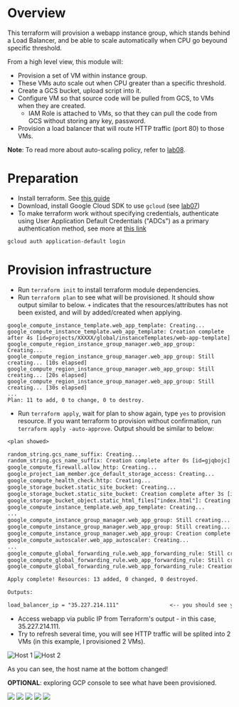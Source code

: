 # Overview

This terraform will provision a webapp instance group, which stands behind a Load Balancer, and be able to scale automatically when CPU go beyound specific threshold.

From a high level view, this module will:
- Provision a set of VM within instance group.
- These VMs auto scale out when CPU greater than a specific threshold.
- Create a GCS bucket, upload script into it.
- Configure VM so that source code will be pulled from GCS, to VMs when they are created.
  - IAM Role is attached to VMs, so that they can pull the code from GCS without storing any key, password.
- Provision a load balancer that will route HTTP traffic (port 80) to those VMs.

__Note__: To read more about auto-scaling policy, refer to [lab08](../lab08/).

# Preparation
- Install terraform. See [this guide](https://developer.hashicorp.com/terraform/tutorials/aws-get-started/install-cli)
- Download, install Google Cloud SDK to use `gcloud` (see [lab07](../lab07/README.md))
- To make terraform work without specifying credentials, authenticate using User Application Default Credentials ("ADCs") as a primary authentication method, see more at [this link](https://registry.terraform.io/providers/hashicorp/google/latest/docs/guides/provider_reference.html#running-terraform-on-your-workstation)
```bash
gcloud auth application-default login
```

# Provision infrastructure
- Run `terraform init` to install terraform module dependencies.
- Run `terraform plan` to see what will be provisioned. It should show output similar to below. `+` indicates that the resources/attributes has not been existed, and will by added/created when applying.


```
google_compute_instance_template.web_app_template: Creating...
google_compute_instance_template.web_app_template: Creation complete after 4s [id=projects/XXXXX/global/instanceTemplates/web-app-template]
google_compute_region_instance_group_manager.web_app_group: Creating...
google_compute_region_instance_group_manager.web_app_group: Still creating... [10s elapsed]
google_compute_region_instance_group_manager.web_app_group: Still creating... [20s elapsed]
google_compute_region_instance_group_manager.web_app_group: Still creating... [30s elapsed]
...
Plan: 11 to add, 0 to change, 0 to destroy.
```

- Run `terraform apply`, wait for plan to show again, type `yes` to provision resource. If you want terraform to provision without confirmation, run `terraform apply -auto-approve`. Output should be similar to below:

```txt
<plan showed>

random_string.gcs_name_suffix: Creating...
random_string.gcs_name_suffix: Creation complete after 0s [id=gjqbojc]
google_compute_firewall.allow_http: Creating...
google_project_iam_member.gce_default_storage_access: Creating...
google_compute_health_check.http: Creating...
google_storage_bucket.static_site_bucket: Creating...
google_storage_bucket.static_site_bucket: Creation complete after 3s [id=sources-gjqbojc]
google_storage_bucket_object.static_html_files["index.html"]: Creating...
google_compute_instance_template.web_app_template: Creating...
...
google_compute_instance_group_manager.web_app_group: Still creating... [30s elapsed]
google_compute_instance_group_manager.web_app_group: Still creating... [40s elapsed]
google_compute_instance_group_manager.web_app_group: Creation complete after 44s [id=projects/XXXXX/zones/asia-east1-a/instanceGroupManagers/web-app-group]
google_compute_autoscaler.web_app_autoscaler: Creating...
...
google_compute_global_forwarding_rule.web_app_forwarding_rule: Still creating... [10s elapsed]
google_compute_global_forwarding_rule.web_app_forwarding_rule: Still creating... [20s elapsed]
google_compute_global_forwarding_rule.web_app_forwarding_rule: Creation complete after 23s [id=projects/XXXXX/global/forwardingRules/web-app-forwarding-rule]

Apply complete! Resources: 13 added, 0 changed, 0 destroyed.

Outputs:

load_balancer_ip = "35.227.214.111"                <-- you should see your own Load Balancer's public IP here.
```

- Access webapp via public IP from Terraform's output - in this case, 35.227.214.111.
- Try to refresh several time, you will see HTTP traffic will be splited into 2 VMs (in this example, I provisioned 2 VMs).

![Host 1](./demo/webapp_host1_2024-10-05_22-02.png)
![Host 2](./demo/webapp_host2_2024-10-05_22-03.png)

As you can see, the host name at the bottom changed!

__OPTIONAL__: exploring GCP console to see what have been provisioned.

![](./demo/instance_group_2024-10-05_22-19.png)
![](./demo/gce-iam_2024-10-05_22-21.png)
![](./demo/loadbalancer_2024-10-05_22-20.png)
![](./demo/health_check_2024-10-05_22-20.png)
![](./demo/gcs_source_code_2024-10-05_22-21.png)
